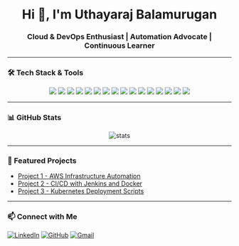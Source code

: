<h1 align="center">Hi 👋, I'm Uthayaraj Balamurugan</h1>
<h3 align="center">Cloud & DevOps Enthusiast | Automation Advocate | Continuous Learner</h3>

---

### 🛠️ Tech Stack & Tools

<p align="center">
  
  <img src="https://img.shields.io/badge/AWS-232F3E?style=for-the-badge&logo=amazonaws&logoColor=white"/>
  <img src="https://img.shields.io/badge/Azure-0078D4?style=for-the-badge&logo=microsoftazure&logoColor=white"/>
  <img src="https://img.shields.io/badge/GCP-4285F4?style=for-the-badge&logo=googlecloud&logoColor=white"/>
  <img src="https://img.shields.io/badge/Git-F05032?style=for-the-badge&logo=git&logoColor=white"/>
  <img src="https://img.shields.io/badge/GitHub-181717?style=for-the-badge&logo=github&logoColor=white"/>
  <img src="https://img.shields.io/badge/Linux-FCC624?style=for-the-badge&logo=linux&logoColor=black"/>
  <img src="https://img.shields.io/badge/Shell_Scripting-4EAA25?style=for-the-badge&logo=gnu-bash&logoColor=white"/>
  <img src="https://img.shields.io/badge/PowerShell-5391FE?style=for-the-badge&logo=powershell&logoColor=white"/>
  <img src="https://img.shields.io/badge/DevOps-0A0A0A?style=for-the-badge&logo=devops&logoColor=white"/>
  <img src="https://img.shields.io/badge/Jenkins-D24939?style=for-the-badge&logo=jenkins&logoColor=white"/>
  <img src="https://img.shields.io/badge/Docker-2496ED?style=for-the-badge&logo=docker&logoColor=white"/>
  <img src="https://img.shields.io/badge/Kubernetes-326CE5?style=for-the-badge&logo=kubernetes&logoColor=white"/>
  <img src="https://img.shields.io/badge/SonarQube-4E9BCD?style=for-the-badge&logo=sonarqube&logoColor=white"/>
  <img src="https://img.shields.io/badge/Nexus-000000?style=for-the-badge&logo=sonatype&logoColor=white"/>
  <img src="https://img.shields.io/badge/Windows_Server-0078D4?style=for-the-badge&logo=windows&logoColor=white"/>
  <img src="https://img.shields.io/badge/Active_Directory-008AD7?style=for-the-badge&logo=windows&logoColor=white"/>

</p>

---

### 📊 GitHub Stats

<p align="center">
  <img src="https://github-readme-stats.vercel.app/api?username=uthayacldev&show_icons=true&theme=tokyonight" alt="stats"/>
</p>

---

### 🌟 Featured Projects

- [Project 1 - AWS Infrastructure Automation](https://github.com/uthayacldev/PROJECT1)
- [Project 2 - CI/CD with Jenkins and Docker](https://github.com/uthayacldev/PROJECT2)
- [Project 3 - Kubernetes Deployment Scripts](https://github.com/uthayacldev/PROJECT3)

---

### 📫 Connect with Me

[![LinkedIn](https://img.shields.io/badge/LinkedIn-blue?style=for-the-badge&logo=linkedin&logoColor=white)](https://www.linkedin.com/in/uthayaraj-balamurugan/)
[![GitHub](https://img.shields.io/badge/GitHub-100000?style=for-the-badge&logo=github&logoColor=white)](https://github.com/uthayacldev)
[![Gmail](https://img.shields.io/badge/Gmail-D14836?style=for-the-badge&logo=gmail&logoColor=white)](mailto:uthayaraj.bmm021987@gmail.com)
